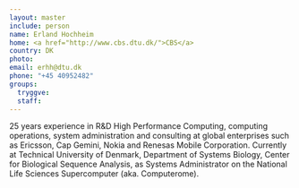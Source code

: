 ```yaml
---
layout: master
include: person
name: Erland Hochheim
home: <a href="http://www.cbs.dtu.dk/">CBS</a>
country: DK
photo:
email: erhh@dtu.dk
phone: "+45 40952482"
groups:
  tryggve:
  staff:
---
```

25 years experience in R&D High Performance Computing, computing operations,
system administration and consulting at global enterprises such as Ericsson, Cap
Gemini, Nokia and Renesas Mobile Corporation. Currently at Technical University
of Denmark, Department of Systems Biology, Center for Biological Sequence
Analysis, as Systems Administrator on the National Life Sciences Supercomputer
(aka. Computerome).
